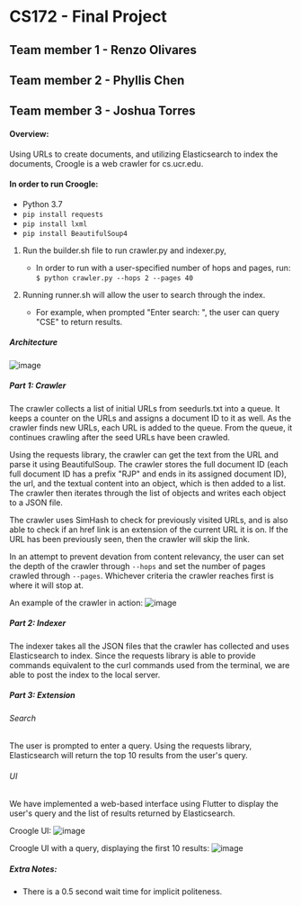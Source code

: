 # CS172 - Final Project

## Team member 1 - Renzo Olivares
## Team member 2 - Phyllis Chen
## Team member 3 - Joshua Torres

#### Overview: 
Using URLs to create documents, and utilizing Elasticsearch to index the documents, Croogle is a web crawler for cs.ucr.edu. 

#### In order to run Croogle:
- Python 3.7
- `pip install requests`
- `pip install lxml`
- `pip install BeautifulSoup4`

1. Run the builder.sh file to run crawler.py and indexer.py, 
    * In order to run with a user-specified number of hops and pages, run: </br>
    `$ python crawler.py --hops 2 --pages 40`
    
2. Running runner.sh will allow the user to search through the index.
    * For example, when prompted "Enter search: ", the user can query "CSE" to return results.

##### Architecture
![image](https://user-images.githubusercontent.com/43655330/121763383-7d6a1c80-caf0-11eb-81c1-a2c684fa2f7d.png)

##### Part 1: Crawler
The crawler collects a list of initial URLs from seedurls.txt into a queue. It keeps a counter on the URLs and assigns a document ID to it as well. As the crawler finds new URLs, each URL is added to the queue. From the queue, it continues crawling after the seed URLs have been crawled. 

Using the requests library, the crawler can get the text from the URL and parse it using BeautifulSoup. The crawler stores the full document ID (each full document ID has a prefix "RJP" and ends in its assigned document ID), the url, and the textual content into an object, which is then added to a list. The crawler then iterates through the list of objects and writes each object to a JSON file.

The crawler uses SimHash to check for previously visited URLs, and is also able to check if an href link is an extension of the current URL it is on. If the URL has been previously seen, then the crawler will skip the link.

In an attempt to prevent devation from content relevancy, the user can set the depth of the crawler through `--hops` and set the number of pages crawled through `--pages`. Whichever criteria the crawler reaches first is where it will stop at.

An example of the crawler in action:
![image](https://user-images.githubusercontent.com/43655330/121762651-337f3780-caec-11eb-8ec1-c2e1ed02b50a.png)
##### Part 2: Indexer
The indexer takes all the JSON files that the crawler has collected and uses Elasticsearch to index. Since the requests library is able to provide commands equivalent to the curl commands used from the terminal, we are able to post the index to the local server.

##### Part 3: Extension
###### Search
The user is prompted to enter a query. Using the requests library, Elasticsearch will return the top 10 results from the user's query.
###### UI
We have implemented a web-based interface using Flutter to display the user's query and the list of results returned by Elasticsearch.

Croogle UI:
![image](https://user-images.githubusercontent.com/43655330/121717413-fd16cd80-ca95-11eb-88e7-87fe88f11d26.png)

Croogle UI with a query, displaying the first 10 results:
![image](https://user-images.githubusercontent.com/43655330/121762447-df278800-caea-11eb-9ef5-e35273ced973.png)

##### Extra Notes:
* There is a 0.5 second wait time for implicit politeness.
